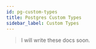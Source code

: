 ```yaml
---
id: pg-custom-types
title: Postgres Custom Types
sidebar_label: Custom Types
---
```


> I will write these docs soon.